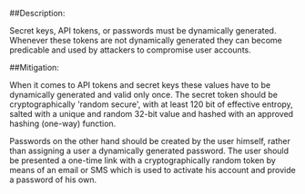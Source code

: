 ##Description:

Secret keys, API tokens, or passwords must be dynamically generated. Whenever these tokens
are not dynamically generated they can become predicable and used by attackers to compromise
user accounts. 

##Mitigation:

When it comes to API tokens and secret keys these values have to be dynamically generated and valid only once.
The secret token should be cryptographically 'random secure', with at least 120 bit of effective entropy, salted with a unique and random 32-bit value and hashed with an approved hashing (one-way) function.

Passwords on the other hand should be created by the user himself, rather than assigning
a user a dynamically generated password. The user should be presented a one-time link with a 
cryptographically random token by means of an email or SMS which is used to activate his 
account and provide a password of his own.
 
